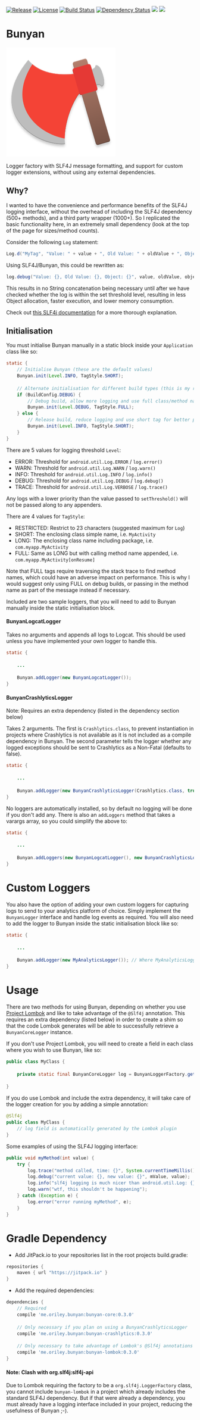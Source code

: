 [![Release](https://jitpack.io/v/com.github.oriley-me/bunyan.svg)](https://jitpack.io/#com.github.oriley-me/bunyan) [![License](https://img.shields.io/badge/license-Apache%202.0-blue.svg)](http://www.apache.org/licenses/LICENSE-2.0) [![Build Status](https://travis-ci.org/oriley-me/bunyan.svg?branch=master)](https://travis-ci.org/oriley-me/bunyan) [![Dependency Status](https://www.versioneye.com/user/projects/571b91d2fcd19a00415b267b/badge.svg?style=flat)](https://www.versioneye.com/user/projects/571b91d2fcd19a00415b267b)
<a href="http://www.methodscount.com/?lib=me.oriley.bunyan%3Abunyan-core%3A0.3.0"><img src="https://img.shields.io/badge/bunyan_core-methods: 133 | deps: 20 | size: 13 KB-f44336.svg"></img></a> <a href="http://www.methodscount.com/?lib=me.oriley.bunyan%3Abunyan-lombok%3A0.3.0"><img src="https://img.shields.io/badge/bunyan_lombok-methods: 11 | deps: 153 | size: 3 KB-f44336.svg"></img></a>

# Bunyan
![Logo](artwork/icon.png)

Logger factory with SLF4J message formatting, and support for custom logger extensions, without using any external
dependencies.

## Why?

I wanted to have the convenience and performance benefits of the SLF4J logging interface, without the overhead of
including the SLF4J dependency (500+ methods), and a third party wrapper (1000+). So I replicated the basic
functionality here, in an extremely small dependency (look at the top of the page for sizes/method counts).

Consider the following `Log` statement:

```java
Log.d("MyTag", "Value: " + value + ", Old Value: " + oldValue + ", Object: " + object.toString());
```

Using SLF4J/Bunyan, this could be rewritten as:
```java
log.debug("Value: {}, Old Value: {}, Object: {}", value, oldValue, object);
```

This results in no String concatenation being necessary until after we have checked whether the log is within the set
threshold level, resulting in less Object allocation, faster execution, and lower memory consumption.

Check out [this SLF4j documentation](http://www.slf4j.org/faq.html#logging_performance) for a more thorough explanation.

## Initialisation

You must initialise Bunyan manually in a static block inside your `Application` class like so:

```java
static {
    // Initialise Bunyan (these are the default values)
    Bunyan.init(Level.INFO, TagStyle.SHORT);

    // Alternate initialisation for different build types (this is my recommended configuration)
    if (BuildConfig.DEBUG) {
        // Debug build, allow more logging and use full class/method name in tag
        Bunyan.init(Level.DEBUG, TagStyle.FULL);
    } else {
        // Release build, reduce logging and use short tag for better performance
        Bunyan.init(Level.INFO, TagStyle.SHORT);
    }
}
```

There are 5 values for logging threshold `Level`:

 * ERROR:  Threshold for `android.util.Log.ERROR` / `log.error()`
 * WARN:   Threshold for `android.util.Log.WARN` / `log.warn()`
 * INFO:   Threshold for `android.util.Log.INFO` / `log.info()`
 * DEBUG:  Threshold for `android.util.Log.DEBUG` / `log.debug()`
 * TRACE:  Threshold for `android.util.Log.VERBOSE` / `log.trace()`

Any logs with a lower priority than the value passed to `setThreshold()` will not be passed along to any appenders.

There are 4 values for `TagStyle`:

 * RESTRICTED:  Restrict to 23 characters (suggested maximum for `Log`)
 * SHORT:       The enclosing class simple name, i.e. `MyActivity`
 * LONG:        The enclosing class name including package, i.e. `com.myapp.MyActivity`
 * FULL:        Same as LONG but with calling method name appended, i.e. `com.myapp.MyActivity[onResume]`

 Note that FULL tags require traversing the stack trace to find method names, which could have an adverse impact on
 performance. This is why I would suggest only using FULL on debug builds, or passing in the method name as part of
 the message instead if necessary.


Included are two sample loggers, that you will need to add to Bunyan manually inside the static initialisation block.

#### BunyanLogcatLogger

Takes no arguments and appends all logs to Logcat. This should be used unless you have implemented your own logger
to handle this.

```java
static {

    ...

    Bunyan.addLogger(new BunyanLogcatLogger());
}
```

#### BunyanCrashlyticsLogger

Note: Requires an extra dependency (listed in the dependency section below)

Takes 2 arguments. The first is `Crashlytics.class`, to prevent instantiation in projects where Crashlytics is not
available as it is not included as a compile dependency in Bunyan. The second parameter tells the logger whether any
logged exceptions should be sent to Crashlytics as a Non-Fatal (defaults to false).

```java
static {

    ...

    Bunyan.addLogger(new BunyanCrashlyticsLogger(Crashlytics.class, true));
}
```

No loggers are automatically installed, so by default no logging will be done if you don't add any. There is also an
`addLoggers` method that takes a varargs array, so you could simplify the above to:

```java
static {

    ...

    Bunyan.addLoggers(new BunyanLogcatLogger(), new BunyanCrashlyticsLogger(Crashlytics.class, true));
}
```

# Custom Loggers

You also have the option of adding your own custom loggers for capturing logs to send to your analytics platform of
choice. Simply implement the `BunyanLogger` interface and handle log events as required. You will also need to add
the logger to Bunyan inside the static initialisation block like so:

```java
static {

    ...

    Bunyan.addLogger(new MyAnalyticsLogger()); // Where MyAnalyticsLogger is your custom class
}
```

# Usage

There are two methods for using Bunyan, depending on whether you use [Project Lombok](https://projectlombok.org/) and like
to take advantage of the `@Slf4j` annotation. This requires an extra dependency (listed below) in order to create a shim
so that the code Lombok generates will be able to successfully retrieve a `BunyanCoreLogger` instance.

If you don't use Project Lombok, you will need to create a field in each class where you wish to use Bunyan, like so:

```java
public class MyClass {

    private static final BunyanCoreLogger log = BunyanLoggerFactory.getLogger(MyClass.class);

}
```

If you do use Lombok and include the extra dependency, it will take care of the logger creation for you
by adding a simple annotation:

```java
@Slf4j
public class MyClass {
    // log field is automatically generated by the Lombok plugin
}
```

Some examples of using the SLF4J logging interface:

```java
public void myMethod(int value) {
    try {
        log.trace("method called, time: {}", System.currentTimeMillis());
        log.debug("current value: {}, new value: {}", mValue, value);
        log.info("slf4j logging is much nicer than android.util.Log: {}, how much?: {}", true, Integer.MAX_VALUE);
        log.warn("wtf, this shouldn't be happening");
    } catch (Exception e) {
        log.error("error running myMethod", e);
    }
}
```

# Gradle Dependency

 * Add JitPack.io to your repositories list in the root projects build.gradle:

```gradle
repositories {
    maven { url "https://jitpack.io" }
}
```

 * Add the required dependencies:

```gradle
dependencies {
    // Required
    compile 'me.oriley.bunyan:bunyan-core:0.3.0'

    // Only necessary if you plan on using a BunyanCrashlyticsLogger
    compile 'me.oriley.bunyan:bunyan-crashlytics:0.3.0'

    // Only necessary to take advantage of Lombok's @Slf4j annotations
    compile 'me.oriley.bunyan:bunyan-lombok:0.3.0'
}
```

#### Note: Clash with org.slf4j:slf4j-api

Due to Lombok requiring the factory to be a `org.slf4j.LoggerFactory` class, you cannot include `bunyan-lombok` in a
project which already includes the standard SLF4J dependency. But if that were already a dependency, you must already
have a logging interface included in your project, reducing the usefulness of Bunyan ;-).
